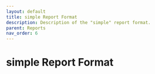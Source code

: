 ```yaml
---
layout: default
title: simple Report Format
description: Description of the "simple" report format.
parent: Reports
nav_order: 6
---
```


# simple Report Format